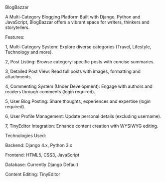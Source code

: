 BlogBazzar

A Multi-Category Blogging Platform
Built with Django, Python and JavaScript, BlogBazzar offers a vibrant space for writers, thinkers and storytellers.


Features:

1, Multi-Category System: Explore diverse categories (Travel, Lifestyle, Technology and more).

2, Post Listing: Browse category-specific posts with concise summaries.

3, Detailed Post View: Read full posts with images, formatting and attachments.

4, Commenting System (Under Development): Engage with authors and readers through comments (login required).

5, User Blog Posting: Share thoughts, experiences and expertise (login required).

6, User Profile Management: Update personal details (excluding username).

7, TinyEditor Integration: Enhance content creation with WYSIWYG editing.


Technologies Used:

Backend: Django 4.x, Python 3.x

Frontend: HTML5, CSS3, JavaScript

Database: Currently Django Default 

Content Editing: TinyEditor


